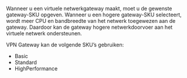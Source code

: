 Wanneer u een virtuele netwerkgateway maakt, moet u de gewenste gateway-SKU opgeven. Wanneer u een hogere gateway-SKU selecteert, wordt meer CPU en bandbreedte van het netwerk toegewezen aan de gateway. Daardoor kan de gateway hogere netwerkdoorvoer aan het virtuele netwerk ondersteunen.

VPN Gateway kan de volgende SKU’s gebruiken:

- Basic
- Standard
- HighPerformance

<!--HONumber=Sep16_HO4-->


